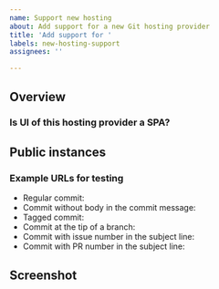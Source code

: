 ```yaml
---
name: Support new hosting
about: Add support for a new Git hosting provider
title: 'Add support for '
labels: new-hosting-support
assignees: ''

---
```

## Overview
<!-- Please provide a hyperlink to the homepage or documentation of this hosting
provider. -->

<!--
Is there any specific information about this hosting provider that
you would like to share?

Is it a fork of some other project?

Are there any peculiarities in the native UI of the website?
-->

### Is UI of this hosting provider a SPA?
<!-- SPA stands for "Single Page Application", which usually means support for
"on-the-fly" page reloads.  A simple Yes or No answer is enough.

If the answer is "Yes", the implementation would be more involved than for most
hosting providers.  For example, GitHub and Bitbucket Cloud don't trigger a
proper full page reload in browser when user navigates between commit pages.
See classes `GitHub` and `BitbucketCloud` for details.
-->

## Public instances

<!-- Please include a hyperlink to some public instances of the hosting provider.
It's OK if there aren't any, but without one there can be no promises for
further maintenance and support of this hosting provider. -->

### Example URLs for testing

<!-- These are the use-cases which often find bugs: -->

- Regular commit: 
- Commit without body in the commit message: 
- Tagged commit: 
- Commit at the tip of a branch: <!-- a link to the branch UI is OK here -->
- Commit with issue number in the subject line: 
- Commit with PR number in the subject line: 

## Screenshot

<!-- Please provide a screenshot which shows where the button "Copy commit
reference" should be added in the web UI. -->
